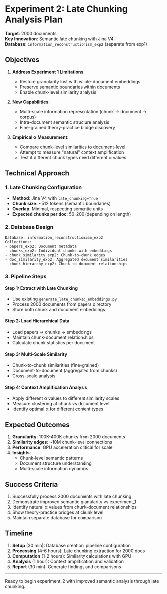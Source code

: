 # Experiment 2: Late Chunking Analysis Plan

**Target**: 2000 documents  
**Key Innovation**: Semantic late chunking with Jina V4  
**Database**: `information_reconstructionism_exp2` (separate from exp1)

## Objectives

1. **Address Experiment 1 Limitations**:
   - Restore granularity lost with whole-document embeddings
   - Preserve semantic boundaries within documents
   - Enable chunk-level similarity analysis

2. **New Capabilities**:
   - Multi-scale information representation (chunk → document → corpus)
   - Intra-document semantic structure analysis
   - Fine-grained theory-practice bridge discovery

3. **Empirical α Measurement**:
   - Compare chunk-level similarities to document-level
   - Attempt to measure "natural" context amplification
   - Test if different chunk types need different α values

## Technical Approach

### 1. Late Chunking Configuration
- **Method**: Jina V4 with `late_chunking=True`
- **Chunk size**: ~512 tokens (semantic boundaries)
- **Overlap**: Minimal, respecting semantic units
- **Expected chunks per doc**: 50-200 (depending on length)

### 2. Database Design
```
Database: information_reconstructionism_exp2
Collections:
- papers_exp2: Document metadata
- chunks_exp2: Individual chunks with embeddings
- chunk_similarity_exp2: Chunk-to-chunk edges
- doc_similarity_exp2: Aggregated document similarities
- chunk_hierarchy_exp2: Chunk-to-document relationships
```

### 3. Pipeline Steps

#### Step 1: Extract with Late Chunking
- Use existing `generate_late_chunked_embeddings.py`
- Process 2000 documents from papers directory
- Store both chunk and document embeddings

#### Step 2: Load Hierarchical Data
- Load papers → chunks → embeddings
- Maintain chunk-document relationships
- Calculate chunk statistics per document

#### Step 3: Multi-Scale Similarity
- Chunk-to-chunk similarities (fine-grained)
- Document-to-document (aggregated from chunks)
- Cross-scale analysis

#### Step 4: Context Amplification Analysis
- Apply different α values to different similarity scales
- Measure clustering at chunk vs document level
- Identify optimal α for different content types

## Expected Outcomes

1. **Granularity**: 100K-400K chunks from 2000 documents
2. **Similarity edges**: ~10M chunk-level connections
3. **Performance**: GPU acceleration critical for scale
4. **Insights**: 
   - Chunk-level semantic patterns
   - Document structure understanding
   - Multi-scale information dynamics

## Success Criteria

1. Successfully process 2000 documents with late chunking
2. Demonstrate improved semantic granularity vs experiment_1
3. Identify natural α values from chunk-document relationships
4. Show theory-practice bridges at chunk level
5. Maintain separate database for comparison

## Timeline

1. **Setup** (30 min): Database creation, pipeline configuration
2. **Processing** (4-6 hours): Late chunking extraction for 2000 docs
3. **Computation** (1-2 hours): Similarity calculations with GPU
4. **Analysis** (1 hour): Context amplification and validation
5. **Report** (30 min): Generate findings and comparisons

---

Ready to begin experiment_2 with improved semantic analysis through late chunking.